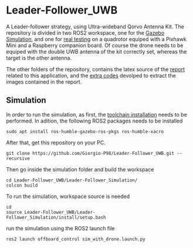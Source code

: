 # Leader-Follower_UWB
A Leader-follower strategy, using Ultra-wideband Qorvo Antenna Kit. The repository is divided in two ROS2 workspace, one for the [Gazebo Simulation](https://github.com/Giorgio-P98/Leader-Follower_UWB/tree/main/Leader-Follower_Simulation), and one for [real testing](https://github.com/Giorgio-P98/Leader-Follower_UWB/tree/main/Leader-Follower) on a quadrotor equiped with a Pixhawk Mini and a Raspberry companion board. Of course the drone needs to be equiped with the double UWB antenna of the kit correctly set, whereas the target is the other antenna. 

The other folders of the repository, contains the latex source of the [report](https://github.com/Giorgio-P98/Leader-Follower_UWB/tree/main/Report) related to this application, and the [extra codes](https://github.com/Giorgio-P98/Leader-Follower_UWB/blob/main/Plot%20code%20and%20data/README.md) devolped to extract the images contained in the report.

## Simulation
In order to run the simulation, as first, the [toolchain installation](https://github.com/lucasantoro/PX4-ROS2-Tutorial/blob/main/docs/toolchain_installation.md) needs to be performed. In adition, the following ROS2 packages needs to be installed
```
sudo apt install ros-humble-gazebo-ros-pkgs ros-humble-xacro
```
After that, get this repository on your PC.
```
git clone https://github.com/Giorgio-P98/Leader-Follower_UWB.git --recursive
```
Then go inside the simulation folder and build the workspace
```
cd Leader-Follower_UWB/Leader-Follower_Simulation/
colcon build
```
To run the simulation, workspace source is needed
```
cd
source Leader-Follower_UWB/Leader-Follower_Simulation/install/setup.bash
```
run the simulation using the ROS2 launch file
```
ros2 launch offboard_control sim_with_drone.launch.py
```
